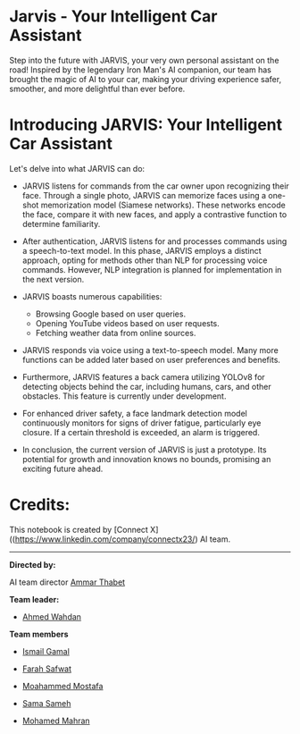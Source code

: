 # Jarvis - Your Intelligent Car Assistant
Step into the future with JARVIS, your very own personal assistant on the road! Inspired by the legendary Iron Man's AI companion, our team has brought the magic of AI to your car, making your driving experience safer, smoother, and more delightful than ever before.



# Introducing JARVIS: Your Intelligent Car Assistant

Let's delve into what JARVIS can do:

* JARVIS listens for commands from the car owner upon recognizing their face. Through a single photo, JARVIS can memorize faces using a one-shot memorization model (Siamese networks). These networks encode the face, compare it with new faces, and apply a contrastive function to determine familiarity.

* After authentication, JARVIS listens for and processes commands using a speech-to-text model. In this phase, JARVIS employs a distinct approach, opting for methods other than NLP for processing voice commands. However, NLP integration is planned for implementation in the next version.

* JARVIS boasts numerous capabilities:

    * Browsing Google based on user queries.
    * Opening YouTube videos based on user requests.
    * Fetching weather data from online sources.

* JARVIS responds via voice using a text-to-speech model. Many more functions can be added later based on user preferences and benefits.

* Furthermore, JARVIS features a back camera utilizing YOLOv8 for detecting objects behind the car, including humans, cars, and other obstacles. This feature is currently under development.

* For enhanced driver safety, a face landmark detection model continuously monitors for signs of driver fatigue, particularly eye closure. If a certain threshold is exceeded, an alarm is triggered.

* In conclusion, the current version of JARVIS is just a prototype. Its potential for growth and innovation knows no bounds, promising an exciting future ahead.


# Credits:

This notebook is created by [Connect X]((https://www.linkedin.com/company/connectx23/)
AI team.

-------------------------------------------

**Directed by:**

AI team director [Ammar Thabet](https://www.linkedin.com/in/ammar-thabett/)

**Team leader:**

* [Ahmed Wahdan](https://www.linkedin.com/in/ahmed-wahdan-b57ba9248)

**Team members**

 * [Ismail Gamal](https://www.linkedin.com/in/ismail-gamal-853436272)

 * [Farah Safwat](https://www.linkedin.com/in/farah-safwat-42b77224a)

 * [Moahammed Mostafa](https://www.linkedin.com/in/mohammed-mostafa237/)

 * [Sama Sameh](https://www.linkedin.com/in/sama-sameh-b234912ba)

 * [Mohamed Mahran](https://www.linkedin.com/in/mohamed-mahran-002b9b24b/)


